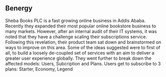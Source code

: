 <h2>Benergy</h2>

Sheba Books PLC is a fast growing online business in Addis Ababa. Recently they expanded their most popular online bookstore business to many markets. However, after an internal audit of their IT systems, it was noted that they have a challenge scaling their subscriptions service. Following this revelation, their product team sat down and brainstormed on ways to improve on this area. Some of the ideas suggested were to first of all, to build a loosely de-coupled set of services with an aim to deliver a greater user experience globally. They went further to break down the affected models: Users, Subcription and Plans. Users get to subscribe to 3 plans: Starter, Economy, Legend
